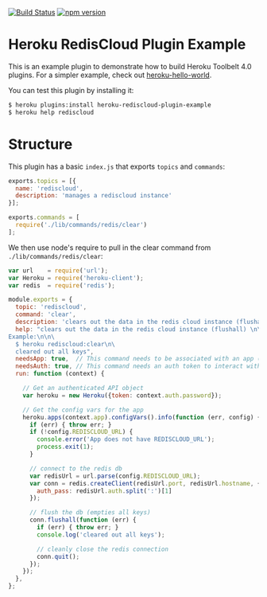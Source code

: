 [![Build Status](https://travis-ci.org/heroku/heroku-rediscloud-plugin-example.svg?branch=master)](https://travis-ci.org/heroku/heroku-rediscloud-plugin-example)
[![npm version](https://badge.fury.io/js/heroku-rediscloud-plugin-example.svg)](http://badge.fury.io/js/heroku-rediscloud-plugin-example)

Heroku RedisCloud Plugin Example
================================

This is an example plugin to demonstrate how to build Heroku Toolbelt 4.0 plugins. For a simpler example, check out [heroku-hello-world](https://github.com/heroku/heroku-hello-world).

You can test this plugin by installing it:

```sh
$ heroku plugins:install heroku-rediscloud-plugin-example
$ heroku help rediscloud
```

Structure
=========

This plugin has a basic `index.js` that exports `topics` and `commands`:

```javascript
exports.topics = [{
  name: 'rediscloud',
  description: 'manages a rediscloud instance'
}];

exports.commands = [
  require('./lib/commands/redis/clear')
];
```

We then use node's require to pull in the clear command from `./lib/commands/redis/clear`:

```javascript
var url    = require('url');
var Heroku = require('heroku-client');
var redis  = require('redis');

module.exports = {
  topic: 'rediscloud',
  command: 'clear',
  description: 'clears out the data in the redis cloud instance (flushall)',
  help: "clears out the data in the redis cloud instance (flushall) \n\
Example:\n\n\
  $ heroku rediscloud:clear\n\
  cleared out all keys",
  needsApp: true,  // This command needs to be associated with an app (passed in the context argument)
  needsAuth: true, // This command needs an auth token to interact with the Heroku API (passed in the context argument)
  run: function (context) {

    // Get an authenticated API object
    var heroku = new Heroku({token: context.auth.password});

    // Get the config vars for the app
    heroku.apps(context.app).configVars().info(function (err, config) {
      if (err) { throw err; }
      if (!config.REDISCLOUD_URL) {
        console.error('App does not have REDISCLOUD_URL');
        process.exit(1);
      }

      // connect to the redis db
      var redisUrl = url.parse(config.REDISCLOUD_URL);
      var conn = redis.createClient(redisUrl.port, redisUrl.hostname, {
        auth_pass: redisUrl.auth.split(':')[1]
      });

      // flush the db (empties all keys)
      conn.flushall(function (err) {
        if (err) { throw err; }
        console.log('cleared out all keys');

        // cleanly close the redis connection
        conn.quit();
      });
    });
  },
};
```
